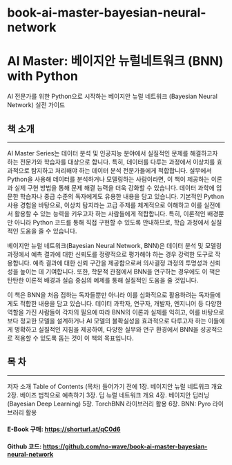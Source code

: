 # book-ai-master-bayesian-neural-network

# AI Master: 베이지안 뉴럴네트워크 (BNN) with Python

AI 전문가를 위한 Python으로 시작하는 베이지안 뉴럴 네트워크 (Bayesian Neural Network) 실전 가이드

## 책 소개
---
AI Master Series는 데이터 분석 및 인공지능 분야에서 실질적인 문제를 해결하고자 하는 전문가와 학습자를 대상으로 합니다. 특히, 데이터를 다루는 과정에서 이상치를 효과적으로 탐지하고 처리해야 하는 데이터 분석 전문가들에게 적합합니다. 실무에서 Python을 사용해 데이터를 분석하거나 모델링하는 사람이라면, 이 책이 제공하는 이론과 실제 구현 방법을 통해 문제 해결 능력을 더욱 강화할 수 있습니다. 데이터 과학에 입문한 학습자나 중급 수준의 독자에게도 유용한 내용을 담고 있습니다. 기본적인 Python 사용 경험을 바탕으로, 이상치 탐지라는 고급 주제를 체계적으로 이해하고 이를 실전에서 활용할 수 있는 능력을 키우고자 하는 사람들에게 적합합니다. 특히, 이론적인 배경뿐만 아니라 Python 코드를 통해 직접 구현할 수 있도록 안내하므로, 학습 과정에서 실질적인 도움을 줄 수 있습니다. 

베이지안 뉴럴 네트워크(Bayesian Neural Network, BNN)은 데이터 분석 및 모델링 과정에서 예측 결과에 대한 신뢰도를 정량적으로 평가해야 하는 경우 강력한 도구로 작용합니다. 예측 결과에 대한 신뢰 구간을 제공함으로써 의사결정 과정의 투명성과 신뢰성을 높이는 데 기여합니다. 또한, 학문적 관점에서 BNN을 연구하는 경우에도 이 책은 탄탄한 이론적 배경과 실습 중심의 예제를 통해 실질적인 도움을 줄 것입니다.

이 책은 BNN을 처음 접하는 독자들뿐만 아니라 이를 심화적으로 활용하려는 독자들에게도 적합한 내용을 담고 있습니다. 데이터 과학자, 연구자, 개발자, 엔지니어 등 다양한 역할을 가진 사람들이 각자의 필요에 따라 BNN의 이론과 실제를 익히고, 이를 바탕으로 보다 정교한 모델을 설계하거나 AI 모델의 불확실성을 효과적으로 다루고자 하는 이들에게 명확하고 실질적인 지침을 제공하여, 다양한 실무와 연구 환경에서 BNN을 성공적으로 적용할 수 있도록 돕는 것이 이 책의 목표입니다.

## 목 차
---
저자 소개 
Table of Contents (목차)
들어가기 전에 
1장. 베이지안 뉴럴 네트워크 개요 
2장. 베이즈 법칙으로 예측하기 
3장. 딥 뉴럴 네트워크 개요 
4장. 베이지안 딥러닝 (Bayesian Deep Learning) 
5장. TorchBNN 라이브러리 활용 
6장. BNN: Pyro 라이브러리 활용

#### E-Book 구매: https://shorturl.at/qC0d6

#### Github 코드: https://github.com/no-wave/book-ai-master-bayesian-neural-network
